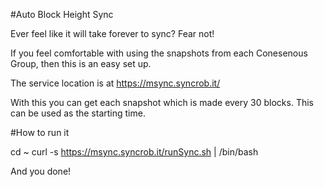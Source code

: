 #Auto Block Height Sync

Ever feel like it will take forever to sync?
Fear not!

If you feel comfortable with using the snapshots from each Conesenous Group, then this is an easy set up.

The service location is at
  https://msync.syncrob.it/
  
With this you can get each snapshot which is made every 30 blocks. This can be used as the starting time.

#How to run it

cd ~
curl -s https://msync.syncrob.it/runSync.sh | /bin/bash


And you done!
